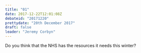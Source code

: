 ```yaml
---
title: "01"
date: 2017-12-22T12:01:08Z
debateid: "20171220"
prettydate: "20th December 2017"
draft: false
leader: "Jeremy Corbyn"
---
```


Do you think that the NHS has the resources it needs this winter?